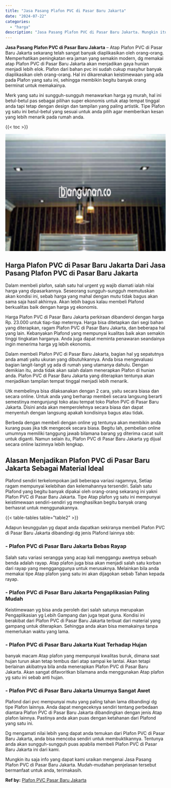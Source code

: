 ```yaml
---
title: "Jasa Pasang Plafon PVC di Pasar Baru Jakarta"
date: "2024-07-22"
categories: 
  - "harga"
description: "Jasa Pasang Plafon PVC di Pasar Baru Jakarta. Mungkin itu saja info yang dapat kami uraikan mengenai Jasa Pasang Plafon PVC di Pasar Baru Jakarta. Mudah-muda..."
---
```


**Jasa Pasang Plafon PVC di Pasar Baru Jakarta** – Atap Plafon PVC di Pasar Baru Jakarta sekarang telah sangat banyak diaplikasikan oleh orang-orang. Memperhatikan peningkatan era jaman yang semakin modern, dg memakai atap Plafon PVC di Pasar Baru Jakarta akan menjadikan gaya hunian menjadi lebih elok. Plafon dari bahan pvc ini sudah cukup masyhur banyak diaplikasikan oleh orang-orang. Hal ini dikarenakan keistimewaan yang ada pada Plafon yang satu ini, sehingga membikin begitu banyak orang berminat untuk memakainya.

Merk yang satu ini sungguh-sungguh menawarkan harga yg murah, hal ini betul-betul pas sebagai pilihan super ekonomis untuk atap tempat tinggal anda tapi tetap dengan design dan tampilan yang paling artistik. Tipe Plafon yg satu ini betul-betul yang sesuai untuk anda pilih agar memberikan kesan yang lebih menarik pada rumah anda.

{{< toc >}}

![Jasa Pasang Plafon PVC di Pasar Baru Jakarta](/images/flafond-pvc-murah15.png)

## Harga Plafon PVC di Pasar Baru Jakarta Dari Jasa Pasang Plafon PVC di Pasar Baru Jakarta

Dalam membeli plafon, salah satu hal urgent yg wajib diamati ialah nilai harga yang dipasarkannya. Seseorang sungguh-sungguh memutuskan akan kondisi ini, sebab harga yang mahal dengan mutu tidak bagus akan sama saja hasil akhirnya. Akan lebih bagus kalau membeli Plafond berkualitas baik dengan harga yg ekonomis.

Harga Plafon PVC di Pasar Baru Jakarta perkiraan dibanderol dengan harga Rp. 23.000 untuk tiap-tiap meternya. Harga bisa ditetapkan dari segi bahan yang diterapkan, ragam Plafon PVC di Pasar Baru Jakarta, dan beberapa hal yang lain. Kebanyakan Plafond yang mempunyai kualitas baik akan semakin tinggi tingkatan harganya. Anda juga dapat meminta penawaran seandainya ingin menerima harga yg lebih ekonomis.

Dalam membeli Plafon PVC di Pasar Baru Jakarta, bagian hal yg sepatutnya anda amati yaitu ukuran yang dibutuhkannya. Anda bisa mengevaluasi bagian langit-langit yg ada di rumah yang utamanya dahulu. Dengan demikian itu, anda tidak akan salah dalam menerapkan Plafon di hunian anda. Plafon PVC di Pasar Baru Jakarta yang diterapkan tentunya akan menjadikan tampilan tempat tinggal menjadi lebih menarik.

Utk membelinya bisa dilaksanakan dengan 2 cara, yaitu secara biasa dan secara online. Untuk anda yang berharap membeli secara langsung berarti semestinya mengunjungi toko atau tempat toko Plafon PVC di Pasar Baru Jakarta. Disini anda akan memperolehnya secara biasa dan dapat menyentuh dengan langsung apakah kondisinya bagus atau tidak.

Berbeda dengan membeli dengan online yg tentunya akan membikin anda kurang puas jika tdk mengecek secara biasa. Begitu lah, pembelian online umumnya memiliki tanggung jawab bilamana barang yg diterima cacat sulit untuk diganti. Namun selain itu, Plafon PVC di Pasar Baru Jakarta yg dijual secara online lazimnya lebih lengkap.

## Alasan Menjadikan Plafon PVC di Pasar Baru Jakarta Sebagai Material Ideal

Plafond sendiri terkelompokan jadi beberapa variasi ragamnya, Setiap ragam mempunyai kelebihan dan kelemahannya tersendiri. Salah satu Plafond yang begitu banyak dipakai oleh orang-orang sekarang ini yakni Plafon PVC di Pasar Baru Jakarta. Tipe Atap plafon yg satu ini mempunyai keistimewaan sendiri-sendiri yg menghasilkan begitu banyak orang berhasrat untuk menggunakannya.

{{< table-tables table="table2" >}}

Adapun keunggulan yg dapat anda dapatkan sekiranya membeli Plafon PVC di Pasar Baru Jakarta dibandingi dg jenis Plafond lainnya sbb:

### \- Plafon PVC di Pasar Baru Jakarta Bebas Rayap

Salah satu variasi serangga yang acap kali menggangu awetnya sebuah benda adalah rayap. Atap plafon juga bisa akan menjadi salah satu korban dari rayap yang mengganggunya untuk merusaknya. Melainkan bila anda memakai tipe Atap plafon yang satu ini akan dijagokan sebab Tahan kepada rayap.

### \- Plafon PVC di Pasar Baru Jakarta Pengaplikasian Paling Mudah

Keistimewaan yg bisa anda peroleh dari salah satunya merupakan Pengaplikasian yg Lebih Gampang dan juga tepat guna. Kondisi ini berakibat dari Plafon PVC di Pasar Baru Jakarta terbuat dari material yang gampang untuk diterapkan. Sehingga anda akan bisa memakainya tanpa memerlukan waktu yang lama.

### \- Plafon PVC di Pasar Baru Jakarta Kuat Terhadap Hujan

banyak macam Atap plafon yang mempunyai kwalitas buruk, dimana saat hujan turun akan tetap tembus dari atap sampai ke lantai. Akan tetapi berlainan akibatnya bila anda menerapkan Plafon PVC di Pasar Baru Jakarta. Akan sangat difavoritkan bilamana anda menggunakan Atap plafon yg satu ini sebab anti hujan.

### \- Plafon PVC di Pasar Baru Jakarta Umurnya Sangat Awet

Plafond dari pvc mempunyai mutu yang paling tahan lama dibandingi dg tipe Plafon lainnya. Anda dapat mengeceknya sendiri tentang perbedaan diantara Plafon PVC di Pasar Baru Jakarta dibandingkan dengan jenis Atap plafon lainnya. Pastinya anda akan puas dengan ketahanan dari Plafond yang satu ini.

Dg mengamati nilai lebih yang dapat anda temukan dari Plafon PVC di Pasar Baru Jakarta, anda bisa mencoba sendiri untuk membuktikannya. Tentunya anda akan sungguh-sungguh puas apabila membeli Plafon PVC di Pasar Baru Jakarta ini dari kami.

Mungkin itu saja info yang dapat kami uraikan mengenai Jasa Pasang Plafon PVC di Pasar Baru Jakarta. Mudah-mudahan penjelasan tersebut bermanfaat untuk anda, terimakasih.

**Ref by:** [Plafon PVC Pasar Baru Jakarta](https://id.wikipedia.org/wiki/Plafon)
